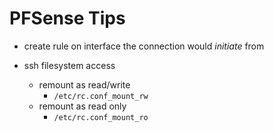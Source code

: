 <!-- permalink: ad5732b175e9c2487d3a6b40fdaa705c DO NOT DELETE OR EDIT THIS LINE -->
# PFSense Tips

* create rule on interface the connection would *initiate* from

* ssh filesystem access
	* remount as read/write
		* `/etc/rc.conf_mount_rw`
	* remount as read only
		* `/etc/rc.conf_mount_ro`
